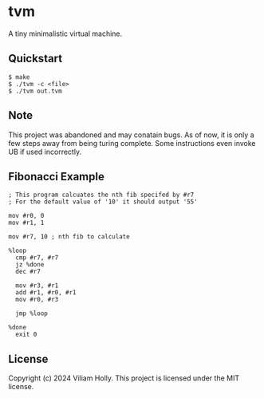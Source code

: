 # tvm

A tiny minimalistic virtual machine.

## Quickstart

```console
$ make
$ ./tvm -c <file>
$ ./tvm out.tvm
```

## Note

This project was abandoned and may conatain bugs. As of now, it is only a few steps away from being turing complete. Some instructions even invoke UB if used incorrectly.

## Fibonacci Example

```
; This program calcuates the nth fib specifed by #r7
; For the default value of '10' it should output '55'

mov #r0, 0
mov #r1, 1

mov #r7, 10 ; nth fib to calculate

%loop
  cmp #r7, #r7
  jz %done
  dec #r7

  mov #r3, #r1
  add #r1, #r0, #r1
  mov #r0, #r3

  jmp %loop

%done
  exit 0
```

## License

Copyright (c) 2024 Viliam Holly.
This project is licensed under the MIT license.
